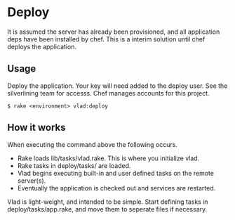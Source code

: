 # Deploy

It is assumed the server has already been provisioned, and all application deps have been installed by chef.
This is a interim solution until chef deploys the application.

## Usage

Deploy the application.
Your key will need added to the deploy user.  See the silverlining team for accesss.  Chef manages accounts for this project.

    $ rake <environment> vlad:deploy

## How it works

When executing the command above the following occurs.

* Rake loads lib/tasks/vlad.rake.  This is where you initialize vlad.
* Rake tasks in deploy/tasks/ are loaded.
* Vlad begins executing built-in and user defined tasks on the remote server(s).
* Eventually the application is checked out and services are restarted.

Vlad is light-weight, and intended to be simple.  Start defining tasks in deploy/tasks/app.rake, and move them to seperate files if necessary.

